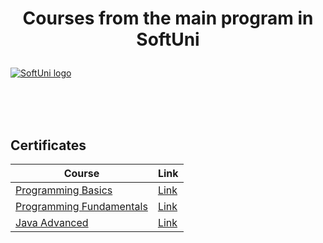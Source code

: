 # <p align="center"> Courses from the main program in SoftUni <p>

<a href="https://softuni.bg/trainings/courses" rel="Courses">  ![SoftUni logo][logo] <a/>

[logo]: http://innovationstarterbox.bg/wp-content/uploads/2016/05/Softuni_logo_trasparent.png "Logo Title Text 2"

<br/>
<br/>
<br/>

<h2> Certificates </h2>

|**Course**|**Link**| 
|---|---|
|<a href="https://softuni.bg/courses/programming-basics" > Programming Basics </a>   | <a href="https://softuni.bg/certificates/details/85268/21996d73"> Link</a> |
|<a href="https://softuni.bg/courses/technology-fundamentals-csharp-java-javascript-and-python" > Programming Fundamentals </a>  | <a href="https://softuni.bg/certificates/details/96650/44c062c0"> Link</a> |
|<a href="https://softuni.bg/modules/59/java-advanced/1281" > Java Advanced </a>   | <a href="https://softuni.bg/certificates/details/85268/21996d73"> Link</a> |
